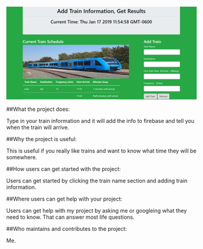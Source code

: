 ![image](./images/trainScreen.png)

##What the project does:

Type in your train information and it will add the info to firebase and tell you when the train will arrive.

##Why the project is useful:

This is useful if you really like trains and want to know what time they will be somewhere. 

##How users can get started with the project:

Users can get started by clicking the train name section and adding train information.

##Where users can get help with your project:

Users can get help with my project by asking me or googleing what they need to know. That can answer most life questions.

##Who maintains and contributes to the project:

Me.